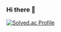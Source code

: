 ### Hi there 👋

[![Solved.ac Profile](http://mazassumnida.wtf/api/v2/generate_badge?boj=swpark514)](https://solved.ac/swpark514/)

<!--
**Desi9nerd/Desi9nerd** is a ✨ _special_ ✨ repository because its `README.md` (this file) appears on your GitHub profile.

Here are some ideas to get you started:

- 🔭 I’m currently working on ...
- 🌱 I’m currently learning ...
- 👯 I’m looking to collaborate on ...
- 🤔 I’m looking for help with ...
- 💬 Ask me about ...
- 📫 How to reach me: ...
- 😄 Pronouns: ...
- ⚡ Fun fact: ...
-->
